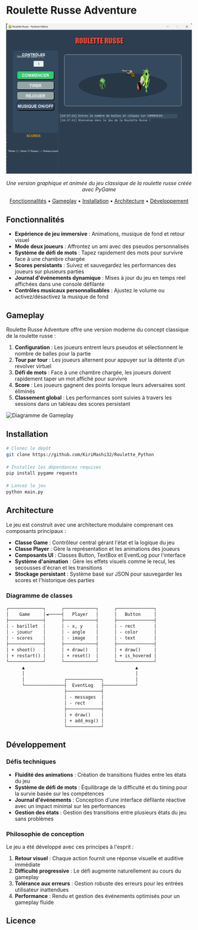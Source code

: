 # Roulette Russe Adventure

<div align="center">

  <img src="public/game-preview.png" alt="Aperçu du jeu" width="600"/>
</div>

<p align="center">
  <em>Une version graphique et animée du jeu classique de la roulette russe créée avec PyGame</em>
</p>

<p align="center">
  <a href="#fonctionnalités">Fonctionnalités</a> •
  <a href="#gameplay">Gameplay</a> •
  <a href="#installation">Installation</a> •
  <a href="#architecture">Architecture</a> •
  <a href="#développement">Développement</a>
</p>

## Fonctionnalités

- **Expérience de jeu immersive** : Animations, musique de fond et retour visuel
- **Mode deux joueurs** : Affrontez un ami avec des pseudos personnalisés
- **Système de défi de mots** : Tapez rapidement des mots pour survivre face à une chambre chargée
- **Scores persistants** : Suivez et sauvegardez les performances des joueurs sur plusieurs parties
- **Journal d'événements dynamique** : Mises à jour du jeu en temps réel affichées dans une console défilante
- **Contrôles musicaux personnalisables** : Ajustez le volume ou activez/désactivez la musique de fond

## Gameplay

Roulette Russe Adventure offre une version moderne du concept classique de la roulette russe :

1. **Configuration** : Les joueurs entrent leurs pseudos et sélectionnent le nombre de balles pour la partie
2. **Tour par tour** : Les joueurs alternent pour appuyer sur la détente d'un revolver virtuel
3. **Défi de mots** : Face à une chambre chargée, les joueurs doivent rapidement taper un mot affiché pour survivre
4. **Score** : Les joueurs gagnent des points lorsque leurs adversaires sont éliminés
5. **Classement global** : Les performances sont suivies à travers les sessions dans un tableau des scores persistant

![Diagramme de Gameplay](https://www.plantuml.com/plantuml/png/pPCzyjCm4CLxdM8lG87A5CoV951a9WtX0egydeZHXrcjFCCHk0KbFeSlXfJns2WcanGfS2VjRzy-wSblaHLnSbOepO7W418cUb-jfEWoOxJfb6SuOAhMNx0FjaUgDlVOccDW8IOzUFUXD6xWasT2WYvYQi9KbNUhTUzf72ngDi7x3FdWpeJG89oLjHXNOhlWMqCkexaAsProus-cJ0eRGWUxY_gU43Wa4f2_PTnyfWryxBhq0mbYoZ8Acd5Wz8pN1cKPjcKsDCf7iCK9cRpcKYxVB5H4fplPm7uSd2Aw6YkAhIcdS65fcz3IDRdAJjhMw4jfgja9g2PyLTqQB7QBg0v4g9VzUmDFYNhJ4yuWseXGAEEVrHX_MkEC7uT5n3TY5jjEzmMzQN1rQRKRPJnaCghKYh-5Rb_9vymrwJPM-L_6AX_5AbySgtn1hF9biSg7iSf_nbeOaNUh1t94Pa8OVy6tp815Y3eGrfnyXbl_Rzgg6D6XvvNS7UmjUqpE_W40)

## Installation

```bash
# Clonez le dépôt
git clone https://github.com/KiriMashi32/Roulette_Python

# Installez les dépendances requises
pip install pygame requests

# Lancez le jeu
python main.py
```

## Architecture

Le jeu est construit avec une architecture modulaire comprenant ces composants principaux :

- **Classe Game** : Contrôleur central gérant l'état et la logique du jeu
- **Classe Player** : Gère la représentation et les animations des joueurs
- **Composants UI** : Classes Button, TextBox et EventLog pour l'interface
- **Système d'animation** : Gère les effets visuels comme le recul, les secousses d'écran et les transitions
- **Stockage persistant** : Système basé sur JSON pour sauvegarder les scores et l'historique des parties

### Diagramme de classes

```
┌─────────────┐      ┌────────────┐      ┌──────────────┐
│    Game     │◄─────┤   Player   │      │   Button     │
├─────────────┤      ├────────────┤      ├──────────────┤
│ - barillet  │      │ - x, y     │      │ - rect       │
│ - joueur    │      │ - angle    │      │ - color      │
│ - scores    │      │ - image    │      │ - text       │
├─────────────┤      ├────────────┤      ├──────────────┤
│ + shoot()   │      │ + draw()   │      │ + draw()     │
│ + restart() │      │ + reset()  │      │ + is_hovered │
└─────────────┘      └────────────┘      └──────────────┘
      ▲                                          ▲
      │                                          │
      │               ┌─────────────┐            │
      └───────────────┤  EventLog   ├────────────┘
                      ├─────────────┤
                      │ - messages  │
                      │ - rect      │
                      ├─────────────┤
                      │ + draw()    │
                      │ + add_msg() │
                      └─────────────┘
```

## Développement

### Défis techniques

- **Fluidité des animations** : Création de transitions fluides entre les états du jeu
- **Système de défi de mots** : Équilibrage de la difficulté et du timing pour la survie basée sur les compétences
- **Journal d'événements** : Conception d'une interface défilante réactive avec un impact minimal sur les performances
- **Gestion des états** : Gestion des transitions entre plusieurs états du jeu sans problèmes

### Philosophie de conception

Le jeu a été développé avec ces principes à l'esprit :

1. **Retour visuel** : Chaque action fournit une réponse visuelle et auditive immédiate
2. **Difficulté progressive** : Le défi augmente naturellement au cours du gameplay
3. **Tolérance aux erreurs** : Gestion robuste des erreurs pour les entrées utilisateur inattendues
4. **Performance** : Rendu et gestion des événements optimisés pour un gameplay fluide

## Licence

